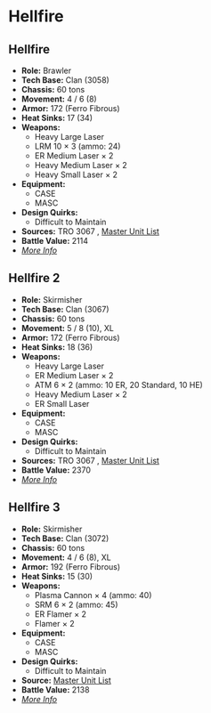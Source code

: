 # Hellfire 

## Hellfire 

- **Role:** Brawler 
- **Tech Base:** Clan (3058) 
- **Chassis:** 60 tons 
- **Movement:** 4 / 6 (8) 
- **Armor:** 172 (Ferro Fibrous) 
- **Heat Sinks:** 17 (34) 
- **Weapons:** 
  - Heavy Large Laser 
  - LRM 10 × 3 (ammo: 24) 
  - ER Medium Laser × 2 
  - Heavy Medium Laser × 2 
  - Heavy Small Laser × 2 
- **Equipment:** 
  - CASE 
  - MASC 
- **Design Quirks:** 
  - Difficult to Maintain 
- **Sources:** TRO 3067 , [Master Unit List](http://masterunitlist.info/Unit/Details/4300) 
- **Battle Value:** 2114 
- [*More Info*](hellfire/hellfire.md) 

## Hellfire 2 

- **Role:** Skirmisher 
- **Tech Base:** Clan (3067) 
- **Chassis:** 60 tons 
- **Movement:** 5 / 8 (10), XL 
- **Armor:** 172 (Ferro Fibrous) 
- **Heat Sinks:** 18 (36) 
- **Weapons:** 
  - Heavy Large Laser 
  - ER Medium Laser × 2 
  - ATM 6 × 2 (ammo: 10 ER, 20 Standard, 10 HE) 
  - Heavy Medium Laser × 2 
  - ER Small Laser 
- **Equipment:** 
  - CASE 
  - MASC 
- **Design Quirks:** 
  - Difficult to Maintain 
- **Sources:** TRO 3067 , [Master Unit List](http://masterunitlist.info/Unit/Details/4301) 
- **Battle Value:** 2370 
- [*More Info*](hellfire/hellfire_2.md) 

## Hellfire 3 

- **Role:** Skirmisher 
- **Tech Base:** Clan (3072) 
- **Chassis:** 60 tons 
- **Movement:** 4 / 6 (8), XL 
- **Armor:** 192 (Ferro Fibrous) 
- **Heat Sinks:** 15 (30) 
- **Weapons:** 
  - Plasma Cannon × 4 (ammo: 40) 
  - SRM 6 × 2 (ammo: 45) 
  - ER Flamer × 2 
  - Flamer × 2 
- **Equipment:** 
  - CASE 
  - MASC 
- **Design Quirks:** 
  - Difficult to Maintain 
- **Source:** [Master Unit List](http://masterunitlist.info/Unit/Details/5685) 
- **Battle Value:** 2138 
- [*More Info*](hellfire/hellfire_3.md) 

